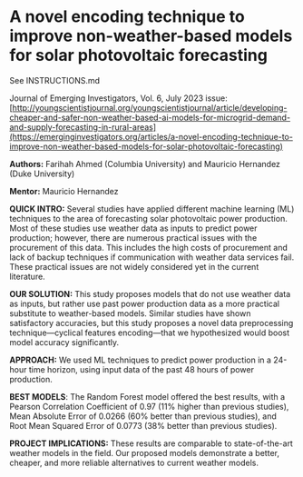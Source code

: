 # A novel encoding technique to improve non-weather-based models for solar photovoltaic forecasting

See INSTRUCTIONS.md

Journal of Emerging Investigators, Vol. 6, July 2023 issue: [http://youngscientistjournal.org/youngscientistjournal/article/developing-cheaper-and-safer-non-weather-based-ai-models-for-microgrid-demand-and-supply-forecasting-in-rural-areas](https://emerginginvestigators.org/articles/a-novel-encoding-technique-to-improve-non-weather-based-models-for-solar-photovoltaic-forecasting)

**Authors:** Farihah Ahmed (Columbia University) and Mauricio Hernandez (Duke University)

**Mentor:** Mauricio Hernandez

**QUICK INTRO:** Several studies have applied different machine learning (ML) techniques to the area of forecasting solar photovoltaic power production. Most of these studies use weather data as inputs to predict power production; however, there are numerous practical issues with the procurement of this data. This includes the high costs of procurement and lack of backup techniques if communication with weather data services fail. These practical issues are not widely considered yet in the current literature. 

**OUR SOLUTION:** This study proposes models that do not use weather data as inputs, but rather use past power production data as a more practical substitute to weather-based models. Similar studies have shown satisfactory accuracies, but this study proposes a novel data preprocessing technique—cyclical features encoding—that we hypothesized would boost model accuracy significantly.

**APPROACH:** We used ML techniques to predict power production in a 24-hour time horizon, using input data of the past 48 hours of power production.

**BEST MODELS**: The Random Forest model offered the best results, with a Pearson Correlation Coefficient of 0.97 (11% higher than previous studies), Mean Absolute Error of 0.0266 (60% better than previous studies), and Root Mean Squared Error of 0.0773 (38% better than previous studies).

**PROJECT IMPLICATIONS:** These results are comparable to state-of-the-art weather models in the field. Our proposed models demonstrate a better, cheaper, and more reliable alternatives to current weather models.


   
